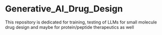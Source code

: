 # Generative_AI_Drug_Design

This repository is dedicated for training, testing of LLMs for small molecule drug design and maybe for protein/peptide therapeutics as well
